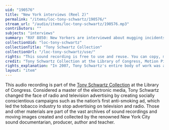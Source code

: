 ```yaml
---
uid: "190576"
title: "New York interviews (Reel 2)"
permalink: "/items/loc-tony-schwartz/190576/"
stream_url: "/audio/items/loc-tony-schwartz/190576.mp3"
contributors: ""
subjects: "interviews"
summary: "RXF 8850: New Yorkers are interviewed about mugging incidents, how crime affects people's lives, the quality of city services, perceptions of Mayor John Lindsay, drugs in the schools and on the streets, morale and quality of the police force, public parks, and gambling (00:00). RXF 9109: New Yorkers are interviewed about how they feel walking on city streets, stabbing and mugging incidents, current-day New York compared to the city of twenty years earlier, filth in the city, primary concerns about the city, how kids are affected by drug pushers, garbage collection problems in the ghettos, opinions on the methadone program, robberies and their effect on fire and theft insurance, and crime and drugs (00:00)."
collectionUid: "loc-tony-schwartz"
collectionTitle: "Tony Schwartz Collection"
collectionUrl: "/loc-tony-schwartz/use/"
rights: "This sound recording is free to use and reuse. You can copy, modify, distribute and perform the work, even for commercial purposes, all without asking permission. Attribution is recommended but not required."
credit: "Tony Schwartz Collection at the Library of Congress, Motion Picture, Broadcasting and Recorded Sound Division."
rights_explanation: "In 2007, Tony Schwartz's entire body of work was acquired by the Library of Congress, thus the Library reserves the right to make his recordings available for reuse as long as those recordings do not contain embedded material to which Schwartz did not own the copyright. Therefore, Citizen DJ excludes: (1) recordings that contain music or speeches from identifiable or named performers and composers, (2) radio broadcasts, and (3) commercials."
layout: "item"
---
```


This audio recording is part of the [Tony Schwartz Collection](https://www.loc.gov/rr/record/schwartzcollection.html) at the Library of Congress. Considered a master of the electronic media, Tony Schwartz changed the face of radio and television advertising by creating socially conscientious campaigns such as the nation’s first anti-smoking ad, which led the tobacco industry to stop advertising on television and radio. Those and other materials are part of the vast archives of sound recordings and moving images created and collected by the renowned New York City sound documentarian, producer, author and teacher.
